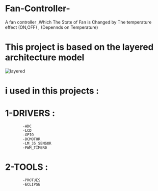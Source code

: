 # Fan-Controller-
A fan controller ,Which The State of Fan is Changed by The temperature effect (ON,OFF) , (Depennds on Temperature)

# This project is based on the layered architecture model




![layered](https://user-images.githubusercontent.com/85140058/155268143-26ef1334-e899-4c7a-a330-a293166443f0.png)



# i used in this projects :
# 1-DRIVERS :
            -ADC
            -LCD
            -GPIO
            -DCMOTOR
            -LM_35_SENSOR
            -PWM_TIMER0
# 2-TOOLS   :
            -PROTUES
            -ECLIPSE
